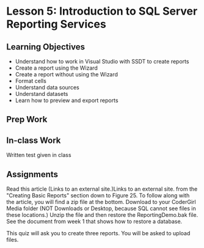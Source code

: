 # Lesson 5: Introduction to SQL Server Reporting Services
## Learning Objectives
* Understand how to work in Visual Studio with SSDT to create reports
* Create a report using the Wizard
* Create a report without using the Wizard
* Format cells
* Understand data sources
* Understand datasets
* Learn how to preview and export reports

## Prep Work

## In-class Work
Written test given in class

## Assignments
Read this article (Links to an external site.)Links to an external site. from the "Creating Basic Reports" section down to Figure 25. To follow along with the article, you will find a zip file at the bottom. Download to your CoderGirl Media folder (NOT Downloads or Desktop, because SQL cannot see files in these locations.) Unzip the file and then restore the ReportingDemo.bak file. See the document from week 1 that shows how to restore a database.

This quiz will ask you to create three reports. You will be asked to upload files.
